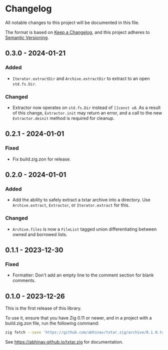 # Changelog

All notable changes to this project will be documented in this file.

The format is based on [Keep a Changelog](https://keepachangelog.com/en/1.0.0/),
and this project adheres to [Semantic Versioning](https://semver.org/spec/v2.0.0.html).

## 0.3.0 - 2024-01-21
### Added
- `Iterator.extractDir` and `Archive.extractDir` to extract to an open `std.fs.Dir`.

### Changed
- Extractor now operates on `std.fs.Dir` instead of `[]const u8`.
  As a result of this change, `Extractor.init` may return an error,
  and a call to the new `Extractor.deinit` method is required for cleanup.

## 0.2.1 - 2024-01-01
### Fixed
- Fix build.zig.zon for release.

## 0.2.0 - 2024-01-01
### Added
- Add the ability to safely extract a txtar archive into a directory.
  Use `Archive.extract`, `Extractor`, or `Iterator.extract` for this.

### Changed
- `Archive.files` is now a `FileList` tagged union
  differentiating between owned and borrowed lists.

## 0.1.1 - 2023-12-30
### Fixed
- Formatter: Don't add an empty line to the comment section for blank comments.

## 0.1.0 - 2023-12-26

This is the first release of this library.

To use it, ensure that you have Zig 0.11 or newer,
and in a project with a build.zig.zon file,
run the following command:

```bash
zig fetch --save 'https://github.com/abhinav/txtar.zig/archive/0.1.0.tar.gz'
```

See <https://abhinav.github.io/txtar.zig> for documentation.
